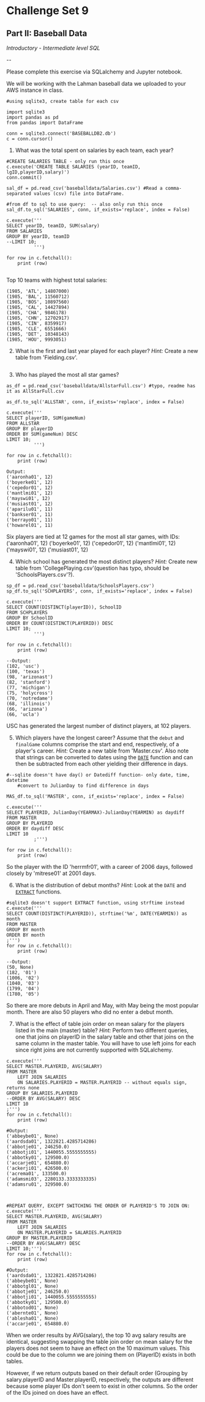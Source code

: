 # Challenge Set 9
## Part II: Baseball Data

*Introductory - Intermediate level SQL*

--

Please complete this exercise via SQLalchemy and Jupyter notebook.

We will be working with the Lahman baseball data we uploaded to your AWS instance in class. 

```
#using sqlite3, create table for each csv

import sqlite3
import pandas as pd
from pandas import DataFrame

conn = sqlite3.connect('BASEBALLDB2.db')
c = conn.cursor()
```
1. What was the total spent on salaries by each team, each year?

```
#CREATE SALARIES TABLE - only run this once
c.execute('CREATE TABLE SALARIES (yearID, teamID, lgID,playerID,salary)')
conn.commit()

sal_df = pd.read_csv('baseballdata/Salaries.csv') #Read a comma-separated values (csv) file into DataFrame.

#from df to sql to use query:  -- also only run this once
sal_df.to_sql('SALARIES', conn, if_exists='replace', index = False)

c.execute('''  
SELECT yearID, teamID, SUM(salary)
FROM SALARIES
GROUP BY yearID, teamID
--LIMIT 10;
          ''')

for row in c.fetchall():
    print (row)
    
```
Top 10 teams with highest total salaries:
```
(1985, 'ATL', 14807000)
(1985, 'BAL', 11560712)
(1985, 'BOS', 10897560)
(1985, 'CAL', 14427894)
(1985, 'CHA', 9846178)
(1985, 'CHN', 12702917)
(1985, 'CIN', 8359917)
(1985, 'CLE', 6551666)
(1985, 'DET', 10348143)
(1985, 'HOU', 9993051)
```



2. What is the first and last year played for each player? *Hint:* Create a new table from 'Fielding.csv'.
```

```

3. Who has played the most all star games?
```
as_df = pd.read_csv('baseballdata/AllstarFull.csv') #typo, readme has it as AllStarFull.csv

as_df.to_sql('ALLSTAR', conn, if_exists='replace', index = False)

c.execute('''  
SELECT playerID, SUM(gameNum)
FROM ALLSTAR
GROUP BY playerID
ORDER BY SUM(gameNum) DESC
LIMIT 10;
          ''')

for row in c.fetchall():
    print (row)
    
Output:
('aaronha01', 12)
('boyerke01', 12)
('cepedor01', 12)
('mantlmi01', 12)
('mayswi01', 12)
('musiast01', 12)
('aparilu01', 11)
('bankser01', 11)
('berrayo01', 11)
('howarel01', 11)
```
Six players are tied at 12 games for the most all star games, with IDs: ('aaronha01', 12) ('boyerke01', 12) ('cepedor01', 12) ('mantlmi01', 12) ('mayswi01', 12) ('musiast01', 12)


4. Which school has generated the most distinct players? *Hint:* Create new table from 'CollegePlaying.csv'(question has typo, should be 'SchoolsPlayers.csv'?).

```
sp_df = pd.read_csv('baseballdata/SchoolsPlayers.csv') 
sp_df.to_sql('SCHPLAYERS', conn, if_exists='replace', index = False)

c.execute('''  
SELECT COUNT(DISTINCT(playerID)), SchoolID
FROM SCHPLAYERS
GROUP BY SchoolID
ORDER BY COUNT(DISTINCT(PLAYERID)) DESC
LIMIT 10;
          ''')

for row in c.fetchall():
    print (row)
    
--Output:
(102, 'usc')
(100, 'texas')
(98, 'arizonast')
(82, 'stanford')
(77, 'michigan')
(75, 'holycross')
(70, 'notredame')
(68, 'illinois')
(66, 'arizona')
(66, 'ucla')

```
USC has generated the largest number of distinct players, at 102 players.


5. Which players have the longest career? Assume that the `debut` and `finalGame` columns comprise the start and end, respectively, of a player's career. *Hint:* Create a new table from 'Master.csv'. Also note that strings can be converted to dates using the [`DATE`](https://wiki.postgresql.org/wiki/Working_with_Dates_and_Times_in_PostgreSQL#WORKING_with_DATETIME.2C_DATE.2C_and_INTERVAL_VALUES) function and can then be subtracted from each other yielding their difference in days.

```
#--sqlite doesn't have day() or Datediff function- only date, time, datetime
    #convert to JulianDay to find difference in days

MAS_df.to_sql('MASTER', conn, if_exists='replace', index = False)

c.execute('''  
SELECT PLAYERID, JulianDay(YEARMAX)-JulianDay(YEARMIN) as daydiff
FROM MASTER
GROUP BY PLAYERID
ORDER BY daydiff DESC
LIMIT 10
          ;''')

for row in c.fetchall():
    print (row)
```
So the player with the ID 'herrmfr01', with a career of 2006 days, followed closely by 'mitrese01' at 2001 days.


6. What is the distribution of debut months? *Hint:* Look at the `DATE` and [`EXTRACT`](https://www.postgresql.org/docs/current/static/functions-datetime.html#FUNCTIONS-DATETIME-EXTRACT) functions.

```
#sqlite3 doesn't support EXTRACT function, using strftime instead
c.execute('''  
SELECT COUNT(DISTINCT(PLAYERID)), strftime('%m', DATE(YEARMIN)) as month 
FROM MASTER
GROUP BY month
ORDER BY month
;''')
for row in c.fetchall():
    print (row)
    
--Output:
(50, None)
(182, '01')
(1006, '02')
(1040, '03')
(1799, '04')
(1780, '05')
```
So there are more debuts in April and May, with May being the most popular month. There are also 50 players who did no enter a debut month.


7. What is the effect of table join order on mean salary for the players listed in the main (master) table? *Hint:* Perform two different queries, one that joins on playerID in the salary table and other that joins on the same column in the master table. You will have to use left joins for each since right joins are not currently supported with SQLalchemy.

```
c.execute('''  
SELECT MASTER.PLAYERID, AVG(SALARY)
FROM MASTER 
    LEFT JOIN SALARIES
    ON SALARIES.PLAYERID = MASTER.PLAYERID -- without equals sign, returns none
GROUP BY SALARIES.PLAYERID
--ORDER BY AVG(SALARY) DESC
LIMIT 10
;''')
for row in c.fetchall():
    print (row)
    
#Output:
('abbeybe01', None)
('aardsda01', 1322821.4285714286)
('abbotje01', 246250.0)
('abbotji01', 1440055.5555555555)
('abbotky01', 129500.0)
('accarje01', 654880.0)
('ackerji01', 426500.0)
('acrema01', 133500.0)
('adamsmi03', 2280133.3333333335)
('adamsru01', 329500.0)


    
#REPEAT QUERY, EXCEPT SWITCHING THE ORDER OF PLAYERID'S TO JOIN ON:
c.execute('''  
SELECT MASTER.PLAYERID, AVG(SALARY)
FROM MASTER 
    LEFT JOIN SALARIES
    ON MASTER.PLAYERID = SALARIES.PLAYERID
GROUP BY MASTER.PLAYERID
--ORDER BY AVG(SALARY) DESC
LIMIT 10;''')
for row in c.fetchall():
    print (row)
    
#Output:
('aardsda01', 1322821.4285714286)
('abbeybe01', None)
('abbotgl01', None)
('abbotje01', 246250.0)
('abbotji01', 1440055.5555555555)
('abbotky01', 129500.0)
('abbotod01', None)
('abernte01', None)
('ablesha01', None)
('accarje01', 654880.0)
```

When we order results by AVG(salary), the top 10 avg salary results are identical, suggesting swapping the table join order on mean salary for the players does not seem to have an effect on the 10 maximum values. This could be due to the column we are joining them on (PlayerID) exists in both tables.

However, if we return outputs based on their default order (Grouping by salary.playerID and Master.playerID, respectively, the outputs are different because some player IDs don't seem to exist in other columns. So the order of the IDs joined on does have an effect.

